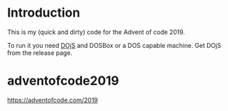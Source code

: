# Introduction
This is my (quick and dirty) code for the Advent of code 2019.

To run it you need [DOjS](https://github.com/SuperIlu/DOjS) and DOSBox or a DOS capable machine. Get DOjS from the release page.

# adventofcode2019
https://adventofcode.com/2019

